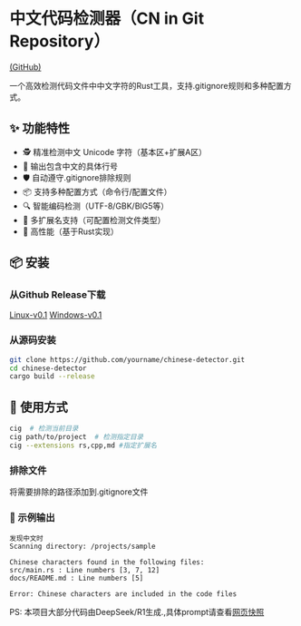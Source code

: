 # 中文代码检测器（CN in Git Repository）

[(GitHub)](https://github.com/Ivanbeethoven/cn-in-git/tree/master)


一个高效检测代码文件中中文字符的Rust工具，支持.gitignore规则和多种配置方式。

## ✨ 功能特性

- 🕵️ 精准检测中文 Unicode 字符（基本区+扩展A区）
- 📜 输出包含中文的具体行号
- 🛡️ 自动遵守.gitignore排除规则
- 📦 支持多种配置方式（命令行/配置文件）
- 🔍 智能编码检测（UTF-8/GBK/BIG5等）
- 📁 多扩展名支持（可配置检测文件类型）
- 🚀 高性能（基于Rust实现）

## 📦 安装

### 从Github Release下载
[Linux-v0.1](https://github.com/Ivanbeethoven/cn-in-git/releases/download/v0.1.0/cig-linux-v0.1.0)
[Windows-v0.1](https://github.com/Ivanbeethoven/cn-in-git/releases/download/v0.1.0/cn-in-git-win-v0.1.0.exe)

### 从源码安装
```bash
git clone https://github.com/yourname/chinese-detector.git
cd chinese-detector
cargo build --release
```
## 🚀 使用方式
```bash
cig  # 检测当前目录
cig path/to/project  # 检测指定目录
cig --extensions rs,cpp,md #指定扩展名
```
### 排除文件
将需要排除的路径添加到.gitignore文件


### 📌 示例输出
```
发现中文时
Scanning directory: /projects/sample

Chinese characters found in the following files:
src/main.rs : Line numbers [3, 7, 12]
docs/README.md : Line numbers [5]

Error: Chinese characters are included in the code files
```

PS: 本项目大部分代码由DeepSeek/R1生成.,具体prompt请查看[网页快照](https://github.com/Ivanbeethoven/cn-in-git/blob/master/doc/SiliconCloud.html)
